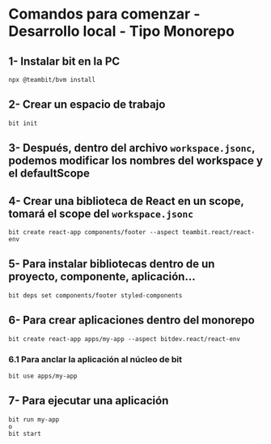 # Comandos para comenzar - Desarrollo local - Tipo Monorepo

## 1- Instalar bit en la PC

```
npx @teambit/bvm install
```

## 2- Crear un espacio de trabajo

```
bit init
```

## 3- Después, dentro del archivo `workspace.jsonc`, podemos modificar los nombres del workspace y el defaultScope

## 4- Crear una biblioteca de React en un scope, tomará el scope del `workspace.jsonc`

```
bit create react-app components/footer --aspect teambit.react/react-env
```

## 5- Para instalar bibliotecas dentro de un proyecto, componente, aplicación...

```
bit deps set components/footer styled-components
```

## 6- Para crear aplicaciones dentro del monorepo

```
bit create react-app apps/my-app --aspect bitdev.react/react-env
```

### 6.1 Para anclar la aplicación al núcleo de bit

```
bit use apps/my-app
```

## 7- Para ejecutar una aplicación

```
bit run my-app
o
bit start
```
